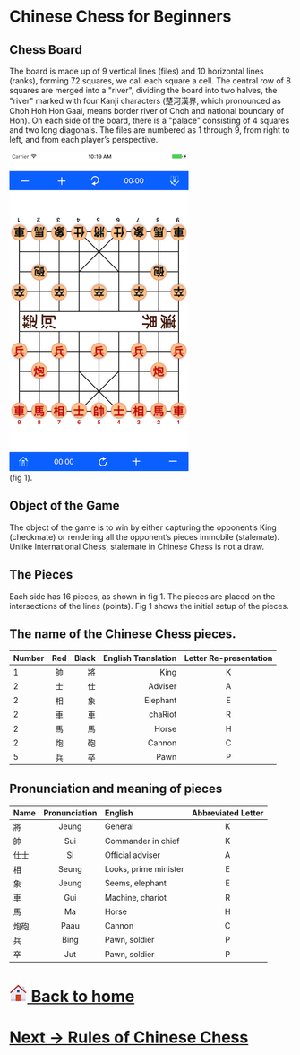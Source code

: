 # Chinese Chess for Beginners

Chess Board
------
The board is made up of 9 vertical lines (files) and 10 horizontal lines (ranks), forming 72 squares, we call each square a cell. The central row of 8 squares are merged into a "river", dividing the board into two halves, the "river" marked with four Kanji characters (楚河漢界, which pronounced as Choh Hoh Hon Gaai, means border river of Choh and national boundary of Hon). On each side of the board, there is a "palace" consisting of 4 squares and two long diagonals. The files are numbered as 1 through 9, from right to left, and from each player’s perspective.

![chess board](images/blackchess.png) <br>
(fig 1).

Object of the Game
------
The object of the game is to win by either capturing the opponent’s King (checkmate) or rendering all the opponent’s pieces immobile (stalemate). Unlike International Chess, stalemate in Chinese Chess is not a draw.

The Pieces
------
Each side has 16 pieces, as shown in fig 1. The pieces are placed on the intersections of the lines (points). Fig 1 shows the initial setup of the pieces.

The name of the Chinese Chess pieces.
------
| Number  | Red  | Black | English Translation |Letter Re-presentation|
| ------- |:-------------:| -----:|--------:|:---:|
| 1       | 帥   | 將  | King     | K |
| 2       | 士   | 仕  | Adviser  | A |
| 2       | 相   | 象  | Elephant | E |
| 2       | 車   | 車  | chaRiot  | R |
| 2       | 馬   | 馬  | Horse    | H |
| 2       | 炮   | 砲  | Cannon   | C |
| 5       | 兵   | 卒  | Pawn     | P |

Pronunciation and meaning of pieces
------
| Name | Pronunciation | English | Abbreviated Letter|
| ------ |:-------------:|:--------|:-----------------:|
| 將      | Jeung | General             | K |
| 帥      | Sui   | Commander in chief  | K |
| 仕士    | Si | Official adviser    | A |
| 相      | Seung | Looks, prime minister | E |
| 象      | Jeung | Seems, elephant   | E |
| 車      | Gui   | Machine, chariot | R |
| 馬      | Ma    | Horse            | H |
| 炮砲    | Paau  | Cannon         | C |
| 兵      |  Bing | Pawn, soldier  | P |
| 卒      |  Jut  | Pawn, soldier  | P |


# [![appstore](images/home-icon.jpg) Back to home](https://chengdu.github.io/Chinese-Chess-for-Beginners/index.html)
# [ Next -> Rules of Chinese Chess](https://chengdu.github.io/Chinese-Chess-for-Beginners/chess.html)

